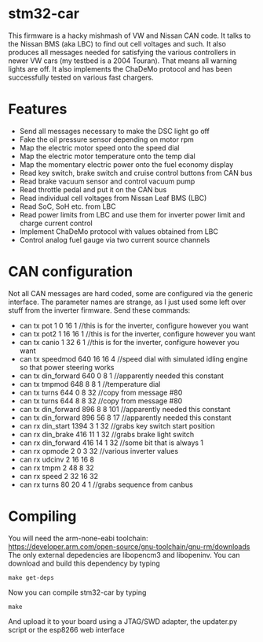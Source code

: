 # stm32-car
This firmware is a hacky mishmash of VW and Nissan CAN code. It talks to the Nissan BMS (aka LBC) to find out cell voltages and such. It also produces all messages needed for satisfying the various controllers in newer VW cars (my testbed is a 2004 Touran). That means all warning lights are off.
It also implements the ChaDeMo protocol and has been successfully tested on various fast chargers.

# Features
- Send all messages necessary to make the DSC light go off
- Fake the oil pressure sensor depending on motor rpm
- Map the electric motor speed onto the speed dial
- Map the electric motor temperature onto the temp dial
- Map the momentary electric power onto the fuel economy display
- Read key switch, brake switch and cruise control buttons from CAN bus
- Read brake vacuum sensor and control vacuum pump
- Read throttle pedal and put it on the CAN bus
- Read individual cell voltages from Nissan Leaf BMS (LBC)
- Read SoC, SoH etc. from LBC
- Read power limits from LBC and use them for inverter power limit and charge current control
- Implement ChaDeMo protocol with values obtained from LBC
- Control analog fuel gauge via two current source channels

# CAN configuration
Not all CAN messages are hard coded, some are configured via the generic interface. The parameter names are strange, as I just used some left over stuff from the inverter firmware.
Send these commands:
- can tx pot 1 0 16 1 //this is for the inverter, configure however you want
- can tx pot2 1 16 16 1 //this is for the inverter, configure however you want
- can tx canio 1 32 6 1 //this is for the inverter, configure however you want
- can tx speedmod 640 16 16 4 //speed dial with simulated idling engine so that power steering works
- can tx din_forward 640 0 8 1 //apparently needed this constant
- can tx tmpmod 648 8 8 1 //temperature dial
- can tx turns 644 0 8 32 //copy from message #80
- can tx turns 644 8 8 32 //copy from message #80
- can tx din_forward 896 8 8 101 //apparently needed this constant
- can tx din_forward 896 56 8 17 //apparently needed this constant
- can rx din_start 1394 3 1 32 //grabs key switch start position
- can rx din_brake 416 11 1 32 //grabs brake light switch
- can rx din_forward 416 14 1 32 //some bit that is always 1
- can rx opmode 2 0 3 32 //various inverter values
- can rx udcinv 2 16 16 8
- can rx tmpm 2 48 8 32
- can rx speed 2 32 16 32
- can rx turns 80 20 4 1 //grabs sequence from canbus

# Compiling
You will need the arm-none-eabi toolchain: https://developer.arm.com/open-source/gnu-toolchain/gnu-rm/downloads
The only external depedencies are libopencm3 and libopeninv. You can download and build this dependency by typing

`make get-deps`

Now you can compile stm32-car by typing

`make`

And upload it to your board using a JTAG/SWD adapter, the updater.py script or the esp8266 web interface
